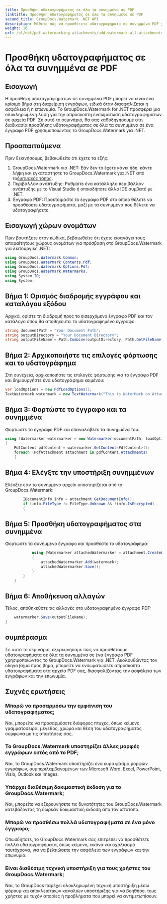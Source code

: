```yaml
---
title: Προσθήκη υδατογραφήματος σε όλα τα συνημμένα σε PDF
linktitle: Προσθήκη υδατογραφήματος σε όλα τα συνημμένα σε PDF
second_title: GroupDocs.Watermark .NET API
description: Μάθετε πώς να προσθέτετε υδατογραφήματα σε συνημμένα PDF χρησιμοποιώντας το GroupDocs.Watermark για .NET. Ασφαλίστε εύκολα τα έγγραφά σας με προσαρμοσμένα υδατογραφήματα.
weight: 16
url: /el/net/pdf-watermarking-attachments/add-watermark-all-attachments-pdf/
---
```


# Προσθήκη υδατογραφήματος σε όλα τα συνημμένα σε PDF

## Εισαγωγή
Η προσθήκη υδατογραφημάτων σε συνημμένα PDF μπορεί να είναι ένα κρίσιμο βήμα στη διαχείριση εγγράφων, ειδικά όταν διασφαλίζεται η ασφάλεια ή η επωνυμία. Το GroupDocs.Watermark for .NET προσφέρει μια ολοκληρωμένη λύση για την απρόσκοπτη ενσωμάτωση υδατογραφημάτων σε αρχεία PDF. Σε αυτό το σεμινάριο, θα σας καθοδηγήσουμε στη διαδικασία προσθήκης υδατογραφήματος σε όλα τα συνημμένα σε ένα έγγραφο PDF χρησιμοποιώντας το GroupDocs.Watermark για .NET.
## Προαπαιτούμενα
Πριν ξεκινήσουμε, βεβαιωθείτε ότι έχετε τα εξής:
1.  GroupDocs.Watermark για .NET: Εάν δεν το έχετε κάνει ήδη, κάντε λήψη και εγκαταστήστε το GroupDocs.Watermark για .NET από το[δικτυακός τόπος](https://releases.groupdocs.com/Watermark/net/).
2. Περιβάλλον ανάπτυξης: Ρυθμίστε ένα κατάλληλο περιβάλλον ανάπτυξης με το Visual Studio ή οποιοδήποτε άλλο IDE συμβατό με .NET.
3. Έγγραφο PDF: Προετοιμάστε το έγγραφο PDF στο οποίο θέλετε να προσθέσετε υδατογραφήματα, μαζί με τα συνημμένα που θέλετε να υδατογραφήσετε.

## Εισαγωγή χώρων ονομάτων
Πριν βουτήξετε στον κώδικα, βεβαιωθείτε ότι έχετε εισαγάγει τους απαραίτητους χώρους ονομάτων για πρόσβαση στο GroupDocs.Watermark για λειτουργίες .NET:
```csharp
using GroupDocs.Watermark.Common;
using GroupDocs.Watermark.Contents.Pdf;
using GroupDocs.Watermark.Options.Pdf;
using GroupDocs.Watermark.Watermarks;
using System.IO;
using System;
```
## Βήμα 1: Ορισμός διαδρομής εγγράφου και καταλόγου εξόδου
Αρχικά, ορίστε τη διαδρομή προς το εισερχόμενο έγγραφο PDF και τον κατάλογο όπου θα αποθηκευτεί το υδατογραφημένο έγγραφο:
```csharp
string documentPath = "Your Document Path";
string outputDirectory = "Your Document Directory";
string outputFileName = Path.Combine(outputDirectory, Path.GetFileName(documentPath));
```
## Βήμα 2: Αρχικοποιήστε τις επιλογές φόρτωσης και το υδατογράφημα
Στη συνέχεια, αρχικοποιήστε τις επιλογές φόρτωσης για το έγγραφο PDF και δημιουργήστε ένα υδατογράφημα κειμένου:
```csharp
var loadOptions = new PdfLoadOptions();
TextWatermark watermark = new TextWatermark("This is WaterMark on Attachment", new Font("Arial", 19));
```
## Βήμα 3: Φορτώστε το έγγραφο και τα συνημμένα
Φορτώστε το έγγραφο PDF και επαναλάβετε τα συνημμένα του:
```csharp
using (Watermarker watermarker = new Watermarker(documentPath, loadOptions))
{
    PdfContent pdfContent = watermarker.GetContent<PdfContent>();
    foreach (PdfAttachment attachment in pdfContent.Attachments)
    {
```
## Βήμα 4: Ελέγξτε την υποστήριξη συνημμένων
Ελέγξτε εάν το συνημμένο αρχείο υποστηρίζεται από το GroupDocs.Watermark:
```csharp
        IDocumentInfo info = attachment.GetDocumentInfo();
        if (info.FileType != FileType.Unknown && !info.IsEncrypted)
        {
```
## Βήμα 5: Προσθήκη υδατογραφήματος στα συνημμένα
Φορτώστε το συνημμένο έγγραφο και προσθέστε το υδατογράφημα:
```csharp
            using (Watermarker attachedWatermarker = attachment.CreateWatermarker())
            {
                attachedWatermarker.Add(watermark);
                attachedWatermarker.Save();
            }
        }
    }
```
## Βήμα 6: Αποθήκευση αλλαγών
Τέλος, αποθηκεύστε τις αλλαγές στο υδατογραφημένο έγγραφο PDF:
```csharp
    watermarker.Save(outputFileName);
}
```

## συμπέρασμα
Σε αυτό το σεμινάριο, εξερευνήσαμε πώς να προσθέτουμε υδατογραφήματα σε όλα τα συνημμένα σε ένα έγγραφο PDF χρησιμοποιώντας το GroupDocs.Watermark για .NET. Ακολουθώντας τον οδηγό βήμα προς βήμα, μπορείτε να ενσωματώσετε απρόσκοπτα υδατογραφήματα στα αρχεία PDF σας, διασφαλίζοντας την ασφάλεια των εγγράφων και την επωνυμία.
## Συχνές ερωτήσεις
### Μπορώ να προσαρμόσω την εμφάνιση του υδατογραφήματος;
Ναι, μπορείτε να προσαρμόσετε διάφορες πτυχές, όπως κείμενο, γραμματοσειρά, μέγεθος, χρώμα και θέση του υδατογραφήματος σύμφωνα με τις απαιτήσεις σας.
### Το GroupDocs.Watermark υποστηρίζει άλλες μορφές εγγράφων εκτός από το PDF;
Ναι, το GroupDocs.Watermark υποστηρίζει ένα ευρύ φάσμα μορφών εγγράφων, συμπεριλαμβανομένων των Microsoft Word, Excel, PowerPoint, Visio, Outlook και Images.
### Υπάρχει διαθέσιμη δοκιμαστική έκδοση για το GroupDocs.Watermark;
Ναι, μπορείτε να εξερευνήσετε τις δυνατότητες του GroupDocs.Watermark κατεβάζοντας τη δωρεάν δοκιμαστική έκδοση από τον ιστότοπο.
### Μπορώ να προσθέσω πολλά υδατογραφήματα σε ένα μόνο έγγραφο;
Οπωσδήποτε, το GroupDocs.Watermark σάς επιτρέπει να προσθέτετε πολλά υδατογραφήματα, όπως κείμενο, εικόνα και σχολιασμό ταυτόχρονα, για να βελτιώσετε την ασφάλεια των εγγράφων και την επωνυμία.
### Είναι διαθέσιμη τεχνική υποστήριξη για τους χρήστες του GroupDocs.Watermark;
Ναι, το GroupDocs παρέχει ολοκληρωμένη τεχνική υποστήριξη μέσω φόρουμ και αποκλειστικών καναλιών υποστήριξης για να βοηθήσει τους χρήστες με τυχόν απορίες ή προβλήματα που μπορεί να αντιμετωπίσουν.